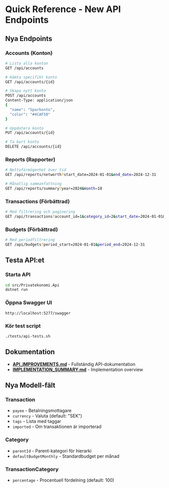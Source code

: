 # Quick Reference - New API Endpoints

## Nya Endpoints

### Accounts (Konton)
```bash
# Lista alla konton
GET /api/accounts

# Hämta specifikt konto
GET /api/accounts/{id}

# Skapa nytt konto
POST /api/accounts
Content-Type: application/json
{
  "name": "Sparkonto",
  "color": "#4CAF50"
}

# Uppdatera konto
PUT /api/accounts/{id}

# Ta bort konto
DELETE /api/accounts/{id}
```

### Reports (Rapporter)
```bash
# Nettoförmögenhet över tid
GET /api/reports/networth?start_date=2024-01-01&end_date=2024-12-31

# Månatlig sammanfattning
GET /api/reports/summary?year=2024&month=10
```

### Transactions (Förbättrad)
```bash
# Med filtrering och paginering
GET /api/transactions?account_id=1&category_id=2&start_date=2024-01-01&end_date=2024-12-31&page=1&per_page=50
```

### Budgets (Förbättrad)
```bash
# Med periodfiltrering
GET /api/budgets?period_start=2024-01-01&period_end=2024-12-31
```

## Testa API:et

### Starta API
```bash
cd src/Privatekonomi.Api
dotnet run
```

### Öppna Swagger UI
```
http://localhost:5277/swagger
```

### Kör test script
```bash
./tests/api-tests.sh
```

## Dokumentation

- **[API_IMPROVEMENTS.md](API_IMPROVEMENTS.md)** - Fullständig API-dokumentation
- **[IMPLEMENTATION_SUMMARY.md](IMPLEMENTATION_SUMMARY.md)** - Implementation overview

## Nya Modell-fält

### Transaction
- `payee` - Betalningsmottagare
- `currency` - Valuta (default: "SEK")
- `tags` - Lista med taggar
- `imported` - Om transaktionen är importerad

### Category  
- `parentId` - Parent-kategori för hierarki
- `defaultBudgetMonthly` - Standardbudget per månad

### TransactionCategory
- `percentage` - Procentuell fördelning (default: 100)
